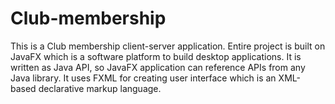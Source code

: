 # Club-membership

This is a Club membership client-server application. Entire project is built on JavaFX which is a software platform to build desktop applications. It is written as Java API, so JavaFX application can reference APIs from any Java library. It uses FXML for creating user interface which is an XML-based declarative markup language.
